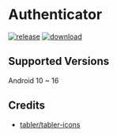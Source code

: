 # Authenticator
[![release](https://img.shields.io/github/v/release/SanmerApps/Authenticator?label=release&color=red)](https://github.com/SanmerApps/Authenticator/releases) [![download](https://shields.io/github/downloads/SanmerApps/Authenticator/total?label=download)](https://github.com/SanmerApps/Authenticator/releases/latest)

## Supported Versions
Android 10 ~ 16

## Credits
- [tabler/tabler-icons](https://github.com/tabler/tabler-icons.git)
